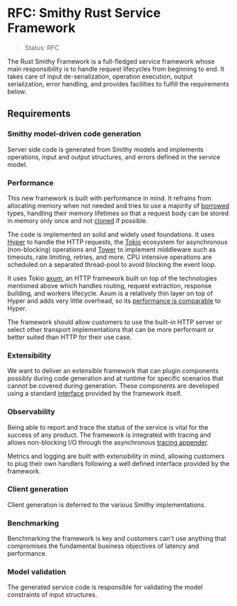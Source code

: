 RFC: Smithy Rust Service Framework
==================================

> Status: RFC

The Rust Smithy Framework is a full-fledged service framework whose main
responsibility is to handle request lifecycles from beginning to end. It takes
care of input de-serialization, operation execution, output serialization,
error handling, and provides facilities to fulfill the requirements below.

Requirements
------------

### Smithy model-driven code generation

Server side code is generated from Smithy models and implements operations,
input and output structures, and errors defined in the service model.

### Performance

This new framework is built with performance in mind. It refrains from
allocating memory when not needed and tries to use a majority of
[borrowed](https://doc.rust-lang.org/std/borrow/trait.Borrow.html) types,
handling their memory lifetimes so that a request body can be stored in memory
only once and not
[cloned](https://doc.rust-lang.org/std/clone/trait.Clone.html) if possible.

The code is implemented on solid and widely used foundations. It uses
[Hyper](https://hyper.rs/) to handle the HTTP requests, the
[Tokio](https://tokio.rs/) ecosystem for asynchronous (non-blocking) operations
and [Tower](https://docs.rs/tower/) to implement middleware such as timeouts,
rate limiting, retries, and more. CPU intensive operations are scheduled on a
separated thread-pool to avoid blocking the event loop.

It uses Tokio [axum](https://tokio.rs/blog/2021-07-announcing-axum), an HTTP
framework built on top of the technologies mentioned above which handles
routing, request extraction, response building, and workers lifecycle. Axum is
a relatively thin layer on top of Hyper and adds very little overhead, so its
[performance is comparable](https://github.com/programatik29/rust-web-benchmarks/blob/master/results/hello-world.md)
to Hyper.

The framework should allow customers to use the built-in HTTP server or
select other transport implementations that can be more performant or better
suited than HTTP for their use case.

### Extensibility

We want to deliver an extensible framework that can plugin components possibly
during code generation and at runtime for specific scenarios that cannot be
covered during generation. These components are developed using a standard
[interface](https://doc.rust-lang.org/book/ch10-02-traits.html) provided by the
framework itself.

### Observability

Being able to report and trace the status of the service is vital for the
success of any product. The framework is integrated with tracing and allows
non-blocking I/O through the asynchronous
[tracing appender](https://tracing.rs/tracing_appender/index.html#non-blocking-writer).

Metrics and logging are built with extensibility in mind, allowing customers to
plug their own handlers following a well defined interface provided by the
framework.

### Client generation

Client generation is deferred to the various Smithy implementations.

### Benchmarking

Benchmarking the framework is key and customers can't use anything that
compromises the fundamental business objectives of latency and performance.

### Model validation

The generated service code is responsible for validating the model constraints of input structures.
